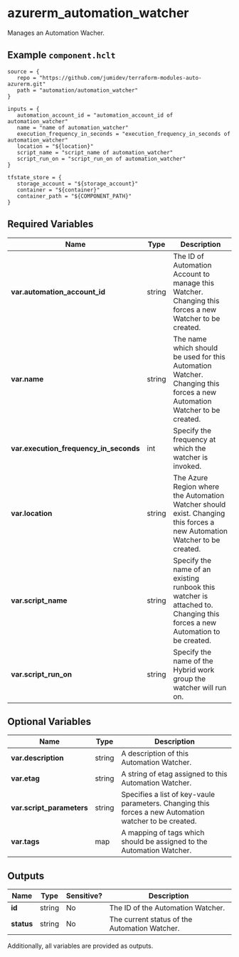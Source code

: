 # azurerm_automation_watcher

Manages an Automation Wacher.

## Example `component.hclt`

```hcl
source = {
   repo = "https://github.com/jumidev/terraform-modules-auto-azurerm.git" 
   path = "automation/automation_watcher" 
}

inputs = {
   automation_account_id = "automation_account_id of automation_watcher" 
   name = "name of automation_watcher" 
   execution_frequency_in_seconds = "execution_frequency_in_seconds of automation_watcher" 
   location = "${location}" 
   script_name = "script_name of automation_watcher" 
   script_run_on = "script_run_on of automation_watcher" 
}

tfstate_store = {
   storage_account = "${storage_account}" 
   container = "${container}" 
   container_path = "${COMPONENT_PATH}" 
}

```

## Required Variables

| Name | Type |  Description |
| ---- | --------- |  ----------- |
| **var.automation_account_id** | string |  The ID of Automation Account to manage this Watcher. Changing this forces a new Watcher to be created. | 
| **var.name** | string |  The name which should be used for this Automation Watcher. Changing this forces a new Automation Watcher to be created. | 
| **var.execution_frequency_in_seconds** | int |  Specify the frequency at which the watcher is invoked. | 
| **var.location** | string |  The Azure Region where the Automation Watcher should exist. Changing this forces a new Automation Watcher to be created. | 
| **var.script_name** | string |  Specify the name of an existing runbook this watcher is attached to. Changing this forces a new Automation to be created. | 
| **var.script_run_on** | string |  Specify the name of the Hybrid work group the watcher will run on. | 

## Optional Variables

| Name | Type |  Description |
| ---- | --------- |  ----------- |
| **var.description** | string |  A description of this Automation Watcher. | 
| **var.etag** | string |  A string of etag assigned to this Automation Watcher. | 
| **var.script_parameters** | string |  Specifies a list of key-vaule parameters. Changing this forces a new Automation watcher to be created. | 
| **var.tags** | map |  A mapping of tags which should be assigned to the Automation Watcher. | 



## Outputs

| Name | Type | Sensitive? | Description |
| ---- | ---- | --------- | --------- |
| **id** | string | No  | The ID of the Automation Watcher. | 
| **status** | string | No  | The current status of the Automation Watcher. | 

Additionally, all variables are provided as outputs.
